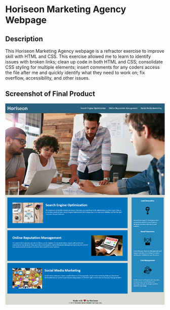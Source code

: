 # Horiseon Marketing Agency Webpage

## Description

This Horiseon Marketing Agency webpage is a refractor exercise to improve skill with HTML and CSS. This exercise allowed me to learn to identify issues with broken links; clean up code in both HTML and CSS; consolidate CSS styling for multiple elements; insert comments for any coders access the file after me and quickly identify what they need to work on; fix overflow, accessibility, and other issues. 

## Screenshot of Final Product

![Horiseon Page Screenshot](assets/images/horiseon-screenshot.png)



